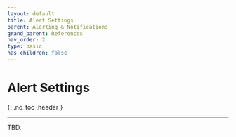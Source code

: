 ```yaml
---
layout: default
title: Alert Settings
parent: Alerting & Notifications
grand_parent: References
nav_order: 2
type: basic
has_children: false
---
```


# Alert Settings

{: .no_toc .header }

----

TBD.